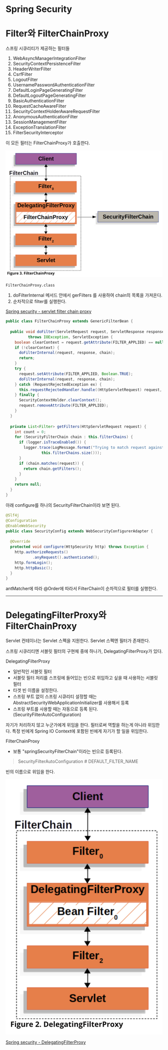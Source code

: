 # Spring Security

# Filter와 FilterChainProxy

스프링 시큐리티가 제공하는 필터들

1. WebAsyncManagerIntegrationFilter
2. SecurityContextPersistenceFilter
3. HeaderWriterFilter
4. CsrfFilter
5. LogoutFilter
6. UsernamePasswordAuthenticationFilter
7. DefaultLoginPageGeneratingFilter
8. DefaultLogoutPageGeneratingFilter
9. BasicAuthenticationFilter
10. RequestCacheAwareFilter
11. SecurityContextHolderAwareRequestFilter
12. AnonymousAuthenticationFilter
13. SessionManagementFilter
14. ExceptionTranslationFilter
15. FilterSecurityInterceptor

이 모든 필터는 FilterChainProxy가 호출한다.

![filter-chain](./img/filter-chain.png)

`FilterChainProxy.class`

1. doFilterInternal 메서드 안에서 gerFilters 를 사용하여 chain의 목록을 가져온다.
2. 순차적으로 filter를 실행한다.

[Spring security - servlet filter chain proxy](https://docs.spring.io/spring-security/site/docs/current/reference/html5/#servlet-filterchainproxy)

```java
public class FilterChainProxy extends GenericFilterBean {

  public void doFilter(ServletRequest request, ServletResponse response, FilterChain chain)
          throws IOException, ServletException {
    boolean clearContext = request.getAttribute(FILTER_APPLIED) == null;
    if (!clearContext) {
      doFilterInternal(request, response, chain);
      return;
    }
    try {
      request.setAttribute(FILTER_APPLIED, Boolean.TRUE);
      doFilterInternal(request, response, chain);
    } catch (RequestRejectedException ex) {
      this.requestRejectedHandler.handle((HttpServletRequest) request, (HttpServletResponse) response, ex);
    } finally {
      SecurityContextHolder.clearContext();
      request.removeAttribute(FILTER_APPLIED);
    }
  }

  private List<Filter> getFilters(HttpServletRequest request) {
    int count = 0;
    for (SecurityFilterChain chain : this.filterChains) {
      if (logger.isTraceEnabled()) {
        logger.trace(LogMessage.format("Trying to match request against %s (%d/%d)", chain, ++count,
                this.filterChains.size()));
      }
      if (chain.matches(request)) {
        return chain.getFilters();
      }
    }
    return null;
  }
}
```

아래 configure를 하나의 SecurityFilterChain이라 보면 된다.

```java
@Slf4j
@Configuration
@EnableWebSecurity
public class SecurityConfig extends WebSecurityConfigurerAdapter {

  @Override
  protected void configure(HttpSecurity http) throws Exception {
    http.authorizeRequests() 
            .anyRequest().authenticated();
    http.formLogin();
    http.httpBasic();
  }
}
```

antMatcher에 따라 @Order에 따라서 FilterChain이 순차적으로 필터를 실행한다.

---

# DelegatingFilterProxy와 FilterChainProxy

Servlet 컨테이너는 Servlet 스펙을 지원한다. Servlet 스펙엔 필터가 존재한다.

스프링 시큐리티엔 서블릿 필터의 구현체 중에 하나가, DelegatingFilterProxy가 있다.

DelegatingFilterProxy
- 일반적인 서블릿 필터
- 서블릿 필터 처리를 스프링에 들어있는 빈으로 위임하고 싶을 때 사용하는 서블릿 필터
- 타겟 빈 이름을 설정한다.
- 스프링 부트 없이 스프링 시큐리티 설정할 때는 AbstractSecurityWebApplicationInitializer를 사용해서 등록
- 스프링 부트를 사용할 때는 자동으로 등록 된다. (SecurityFilterAutoConfiguration)

자기가 처리하지 않고 누군가에게 위임을 한다. 필터로써 역할을 하는게 아니라 위임한다. 특정 빈에게 Spring IO Context에 포함된 빈에게 자기가 할 일을 위임한다.

FilterChainProxy
- 보통 "springSecurityFilterChain"이라는 빈으로 등록된다.

> SecurityFilterAutoConfiguration # DEFAULT_FILTER_NAME

빈의 이름으로 위임을 한다.


![DelegatingFilterProxy](./img/delegating-filter-proxy.png)

[Spring security - DelegatingFilterProxy](https://docs.spring.io/spring-security/site/docs/current/reference/html5/#servlet-delegatingfilterproxy)
